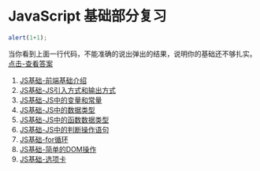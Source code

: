 JavaScript 基础部分复习
======================

```javascript
alert(1+1);
```
当你看到上面一行代码，不能准确的说出弹出的结果，说明你的基础还不够扎实。[点击-查看答案](https://codepen.io/smileyby/pen/BPjWpB)

1. [JS基础-前端基础介绍](JS基础1.md)
2. [JS基础-JS引入方式和输出方式](JS基础2.md)
3. [JS基础-JS中的变量和常量](JS基础3.md)
4. [JS基础-JS中的数据类型](JS基础4.md)
5. [JS基础-JS中的函数数据类型](JS基础5.md)
6. [JS基础-JS中的判断操作语句](JS基础6-判断操作语句.md)
7. [JS基础-for循环](JS基础7-for循环.md)
8. [JS基础-简单的DOM操作](JS基础8-简单的DOM操作.md)
9. [JS基础-选项卡](JS基础9-选项卡.md)